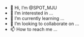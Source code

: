 - 👋 Hi, I’m @SPOT_MJU
- 👀 I’m interested in ...
- 🌱 I’m currently learning ...
- 💞️ I’m looking to collaborate on ...
- 📫 How to reach me ...


